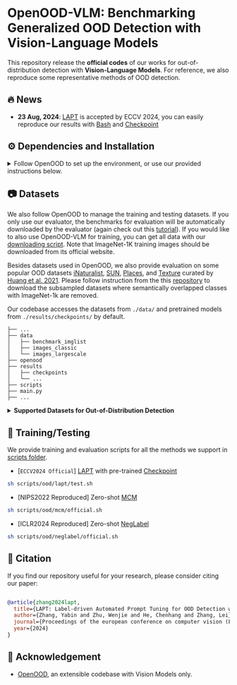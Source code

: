 # OpenOOD-VLM: Benchmarking Generalized OOD Detection with Vision-Language Models

This repository release the **official codes** of our works for out-of-distribution detection with **Vision-Language Models**. For reference, we also reproduce some representative methods of OOD detection.

## 🔥 News
- **23 Aug, 2024**: [LAPT](https://arxiv.org/pdf/2407.08966) is accepted by ECCV 2024, you can easily reproduce our results with [Bash](scripts/ood/lapt/test.sh) and [Checkpoint](https://drive.google.com/file/d/1uHvqAraQDBuc_IjbqyLgSdjFDxesTAA7/view?usp=sharing)


## ⚙️ Dependencies and Installation
<details>
  <summary>Follow OpenOOD to set up the environment, or use our provided instructions below.</summary>

  pip install git+https://github.com/YBZH/OpenOOD-VLM

</details>

## 📷 Datasets
We also follow OpenOOD to manage the training and testing datasets.
If you only use our evaluator, the benchmarks for evaluation will be automatically downloaded by the evaluator (again check out this [tutorial](https://colab.research.google.com/drive/1tvTpCM1_ju82Yygu40fy7Lc0L1YrlkQF?usp=sharing)). If you would like to also use OpenOOD-VLM for training, you can get all data with our [downloading script](https://github.com/Jingkang50/OpenOOD/tree/main/scripts/download). Note that ImageNet-1K training images should be downloaded from its official website.

Besides datasets used in OpenOOD, we also provide evaluation on some popular OOD datasets [iNaturalist](https://arxiv.org/abs/1707.06642), [SUN](https://vision.princeton.edu/projects/2010/SUN/), [Places](https://arxiv.org/abs/1610.02055), and [Texture](https://arxiv.org/abs/1311.3618) curated by [Huang et al. 2021](https://arxiv.org/abs/2105.01879). Please follow instruction from the this [repository](https://github.com/deeplearning-wisc/large_scale_ood#out-of-distribution-dataset) to download the subsampled datasets where semantically overlapped classes with ImageNet-1k are removed.

Our codebase accesses the datasets from `./data/` and pretrained models from `./results/checkpoints/` by default.
```
├── ...
├── data
│   ├── benchmark_imglist
│   ├── images_classic
│   └── images_largescale
├── openood
├── results
│   ├── checkpoints
│   └── ...
├── scripts
├── main.py
├── ...
```

<details>
<summary><b>Supported Datasets for Out-of-Distribution Detection</b></summary>

> - [x] [BIMCV (A COVID X-Ray Dataset)]()
>      > Near-OOD: `CT-SCAN`, `X-Ray-Bone`;<br>
>      > Far-OOD: `MNIST`, `CIFAR-10`, `Texture`, `Tiny-ImageNet`;<br>
> - [x] [MNIST]()
>      > Near-OOD: `NotMNIST`, `FashionMNIST`;<br>
>      > Far-OOD: `Texture`, `CIFAR-10`, `TinyImageNet`, `Places365`;<br>
> - [x] [CIFAR-10]()
>      > Near-OOD: `CIFAR-100`, `TinyImageNet`;<br>
>      > Far-OOD: `MNIST`, `SVHN`, `Texture`, `Places365`;<br>
> - [x] [CIFAR-100]()
>      > Near-OOD: `CIFAR-10`, `TinyImageNet`;<br>
>      > Far-OOD: `MNIST`, `SVHN`, `Texture`, `Places365`;<br>
> - [x] [ImageNet-200]()
>      > Near-OOD: `SSB-hard`, `NINCO`;<br>
>      > Far-OOD: `iNaturalist`, `Texture`, `OpenImage-O`;<br>
>      > Covariate-Shifted ID: `ImageNet-C`, `ImageNet-R`, `ImageNet-v2`;
> - [x] [ImageNet-1K]()
>      > Near-OOD: `SSB-hard`, `NINCO`;<br>
>      > Far-OOD: `iNaturalist`, `Texture`, `OpenImage-O`;<br>
>      > Covariate-Shifted ID: `ImageNet-C`, `ImageNet-R`, `ImageNet-v2`;
> - [x] [ImageNet-1K Traditional Four Datasets]()
>      > Far-OOD: `iNaturalist`, `SUN`, `Places`, `Texture`;<br>
>      > Covariate-Shifted ID: `ImageNet-C`, `ImageNet-R`, `ImageNet-v2`;
</details>

## 🚀 Training/Testing
We provide training and evaluation scripts for all the methods we support in [scripts folder](https://github.com/YBZH/OpenOOD-VLM/tree/main/scripts).

- [`ECCV2024 Official`] [LAPT]((https://arxiv.org/pdf/2407.08966)) with pre-trained [Checkpoint](https://drive.google.com/file/d/1uHvqAraQDBuc_IjbqyLgSdjFDxesTAA7/view?usp=sharing)

```sh
sh scripts/ood/lapt/test.sh
```

- [NIPS2022 Reproduced] Zero-shot [MCM](https://arxiv.org/pdf/2211.13445)
```sh
sh scripts/ood/mcm/official.sh
```

- [ICLR2024 Reproduced] Zero-shot [NegLabel](https://arxiv.org/pdf/2403.20078)
```sh
sh scripts/ood/neglabel/official.sh
```

<!-- We release the **official codes** of our works for OOD detection with Vision-Language Models, including:
> - [x] [ECCV2024: LAPT: Label-driven Automated Prompt Tuning for OOD Detection with Vision-Language Models](https://arxiv.org/pdf/2407.08966) with [Bash](scripts/ood/lapt/test.sh) and [Checkpoint](https://drive.google.com/file/d/1uHvqAraQDBuc_IjbqyLgSdjFDxesTAA7/view?usp=sharing)
</details>

We will also reproduce some interesting works for OOD detection with Vision-Language Models, including:
> - [x] [NIPS2022: Delving into out-of-distribution detection with vision-language representations](https://arxiv.org/pdf/2211.13445) with [Bash](scripts/ood/mcm/official.sh)
> - [x] [ICLR2024: Negative Label Guided OOD Detection with Pretrained Vision-Language Models](https://arxiv.org/pdf/2403.20078)  with [Bash](scripts/ood/neglabel/official.sh)
</details> -->
















## 📖 Citation
If you find our repository useful for your research, please consider citing our paper:
```bibtex

@article{zhang2024lapt,
  title={LAPT: Label-driven Automated Prompt Tuning for OOD Detection with Vision-Language Models},
  author={Zhang, Yabin and Zhu, Wenjie and He, Chenhang and Zhang, Lei},
  journal={Proceedings of the european conference on computer vision (ECCV)},
  year={2024}
}


```

## 🙏 Acknowledgement

- [OpenOOD](https://github.com/Jingkang50/OpenOOD), an extensible codebase with Vision Models only.




